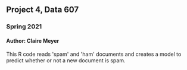 ## Project 4, Data 607
### Spring 2021
#### Author: Claire Meyer

This R code reads 'spam' and 'ham' documents and creates a model to predict whether or not a new document is spam.
